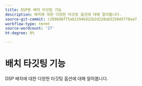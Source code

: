 ```yaml
---
title: DSP용 배치 타깃팅 기능
description: 배치에 대한 다양한 타깃팅 옵션에 대해 알아봅니다.
source-git-commit: c299b88f75a62194bd22b2d220ab525045f78ea7
workflow-type: tm+mt
source-wordcount: '27'
ht-degree: 0%

---
```


# 배치 타깃팅 기능

DSP 배치에 대한 다양한 타깃팅 옵션에 대해 알아봅니다.

<!--
>[!VIDEO]()
-->
